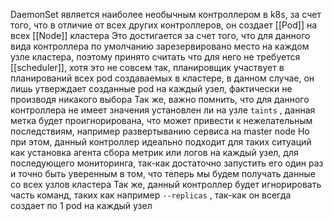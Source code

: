 DaemonSet является наиболее необычным контроллером в k8s, за счет того, что в отличие от всех других контроллеров, он создает [[Pod]] на всех [[Node]] кластера 
Это достигается за счет того, что для данного вида контроллера по умолчанию зарезервировано место на каждом узле кластера, поэтому принято считать что для него не требуется [[scheduler]], хотя это не совсем так, планировщик участвует в планирований всех pod создаваемых в кластере, в данном случае, он лишь утверждает созданные pod на каждый узел, фактически не производя никакого выбора
Так же, важно помнить, что для данного контроллера не имеет значения установлен ли на узле `taints` , данная метка будет проигнорирована, что может привести к нежелательным последствиям, например развертыванию сервиса на master node
Но при этом, данный контроллер идеально подходит для таких ситуаций как установка агента сбора метрик или логов на каждый узел, для последующего мониторинга, так-как достаточно запустить его один раз и точно быть уверенным в том, что теперь мы будем получать данные со всех узлов кластера
Так же, данный контроллер будет игнорировать часть команд, таких как например `--replicas` , так-как он всегда создает по 1 pod на каждый узел